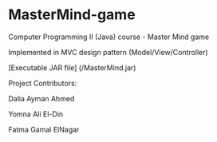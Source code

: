 # MasterMind-game
Computer Programming II (Java) course - Master Mind game

Implemented in MVC design pattern (Model/View/Controller)


[Executable JAR file] (/MasterMind.jar)


Project Contributors:

Dalia Ayman Ahmed

Yomna Ali El-Din

Fatma Gamal ElNagar

